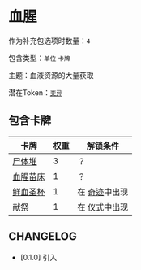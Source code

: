 # 血腥

作为补充包选项时数量：`4`

包含类型：`单位` `卡牌`

主题：血液资源的大量获取

潜在Token：[`变异`](变异.md)

## 包含卡牌

卡牌 | 权重 | 解锁条件
--- | --- | ---
[尸体堆](../卡牌/尸体堆.md) | 3 | ？
[血腥苗床](../卡牌/血腥苗床.md) | 1 | ？
[鲜血圣杯](../卡牌/鲜血圣杯.md) | 1 | 在 [奇迹](奇迹.md)中出现
[献祭](../卡牌/献祭.md) | 1 | 在 [仪式](仪式.md)中出现

## CHANGELOG

- [0.1.0] 引入

